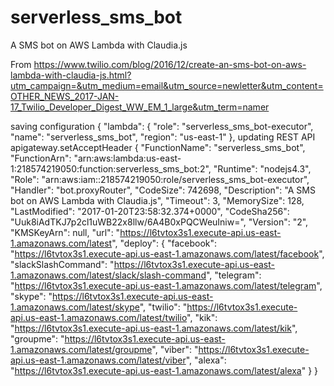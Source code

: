 # serverless_sms_bot
A SMS bot on AWS Lambda with Claudia.js

From https://www.twilio.com/blog/2016/12/create-an-sms-bot-on-aws-lambda-with-claudia-js.html?utm_campaign=&utm_medium=email&utm_source=newletter&utm_content=OTHER_NEWS_2017-JAN-17_Twilio_Developer_Digest_WW_EM_1_large&utm_term=namer


saving configuration
{
  "lambda": {
    "role": "serverless_sms_bot-executor",
    "name": "serverless_sms_bot",
    "region": "us-east-1"
  },
 updating REST API       apigateway.setAcceptHeader
 {
   "FunctionName": "serverless_sms_bot",
   "FunctionArn": "arn:aws:lambda:us-east-1:218574219050:function:serverless_sms_bot:2",
   "Runtime": "nodejs4.3",
   "Role": "arn:aws:iam::218574219050:role/serverless_sms_bot-executor",
   "Handler": "bot.proxyRouter",
   "CodeSize": 742698,
   "Description": "A SMS bot on AWS Lambda with Claudia.js",
   "Timeout": 3,
   "MemorySize": 128,
   "LastModified": "2017-01-20T23:58:32.374+0000",
   "CodeSha256": "Uuk8iAdTKJ7p2cl1uWB22x8llw/6A4B0xPQCWeuIniw=",
   "Version": "2",
   "KMSKeyArn": null,
   "url": "https://l6tvtox3s1.execute-api.us-east-1.amazonaws.com/latest",
   "deploy": {
     "facebook": "https://l6tvtox3s1.execute-api.us-east-1.amazonaws.com/latest/facebook",
     "slackSlashCommand": "https://l6tvtox3s1.execute-api.us-east-1.amazonaws.com/latest/slack/slash-command",
     "telegram": "https://l6tvtox3s1.execute-api.us-east-1.amazonaws.com/latest/telegram",
     "skype": "https://l6tvtox3s1.execute-api.us-east-1.amazonaws.com/latest/skype",
     "twilio": "https://l6tvtox3s1.execute-api.us-east-1.amazonaws.com/latest/twilio",
     "kik": "https://l6tvtox3s1.execute-api.us-east-1.amazonaws.com/latest/kik",
     "groupme": "https://l6tvtox3s1.execute-api.us-east-1.amazonaws.com/latest/groupme",
     "viber": "https://l6tvtox3s1.execute-api.us-east-1.amazonaws.com/latest/viber",
     "alexa": "https://l6tvtox3s1.execute-api.us-east-1.amazonaws.com/latest/alexa"
   }
 }


